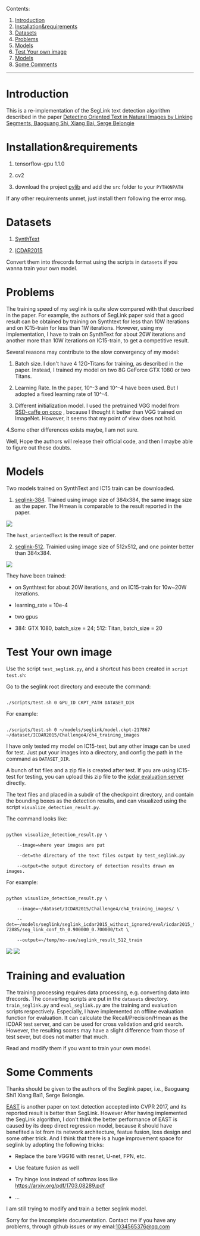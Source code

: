 Contents:
1. [Introduction](https://github.com/dengdan/seglink#introduction)
2. [Installation&requirements](https://github.com/dengdan/seglink#installationrequirements)
3. [Datasets](https://github.com/dengdan/seglink#datasets)
3. [Problems](https://github.com/dengdan/seglink#problems)
5. [Models](https://github.com/dengdan/seglink#models)
4. [Test Your own image](https://github.com/dengdan/seglink#test-your-own-image)
5. [Models](https://github.com/dengdan/seglink#training-and-evaluation)
5. [Some Comments](https://github.com/dengdan/seglink#some-comments)
<hr>

# Introduction

This is a re-implementation of the SegLink text detection algorithm described in the paper [Detecting Oriented Text in Natural Images by Linking Segments, Baoguang Shi, Xiang Bai, Serge Belongie](https://arxiv.org/abs/1703.06520)



# Installation&requirements

1. tensorflow-gpu 1.1.0

2. cv2

3. download the project [pylib](https://github.com/dengdan/pylib) and add the `src` folder to your `PYTHONPATH`



If any other requirements unmet, just install them following the error msg.



# Datasets

1. [SynthText](http://www.robots.ox.ac.uk/~vgg/data/scenetext/)

2. [ICDAR2015](http://rrc.cvc.uab.es/?ch=4&com=downloads)

Convert them into tfrecords format using the scripts in `datasets` if you wanna train your own model.



# Problems

The training speed of my seglink is quite slow compared with that described in the paper.  For example, the authors of SegLink paper said that a good result can be obtained by training on Synthtext for less than 10W iterations and on IC15-train for less than 1W iterations. However, using my implementation, I have to train on SynthText for about 20W iterations and another more than 10W iterations on IC15-train, to get a competitive result.

Several reasons may contribute to the slow convergency of my model:

1. Batch size. I don't have 4 12G-Titans for training, as described in the paper.  Instead, I trained my model on two 8G GeForce GTX 1080 or two Titans. 

2. Learning Rate. In the paper, 10^-3 and 10^-4 have been used. But I adopted a fixed learning rate of 10^-4.

3. Different initialization model. I used the pretrained VGG model from [SSD-caffe on coco](https://github.com/dengdan/ssd-caffe) , because I thought it better than VGG trained on ImageNet. However, it seems  that my point of view does not hold.

4.Some other differences exists maybe, I am not sure.

Well, Hope the authors will release their official code, and then I maybe able to figure out these doubts.


# Models

Two models trained on SynthText and IC15 train can be downloaded. 

1. [seglink-384](https://pan.baidu.com/s/1slqaYux). Trained using image size of  384x384, the same image size as the paper. The  Hmean is comparable to the result reported in the paper. 

![](http://fromwiz.com/share/resources/b3a92ec9-764c-470f-89a9-958c7cdeea1f/index_files/490589735.png)

The `hust_orientedText` is the result of paper.

2. [seglink-512](https://pan.baidu.com/s/1slqaYux). Trainied using image size of 512x512,  and one pointer better than 384x384. 

![](http://fromwiz.com/share/resources/0f0c6085-322f-46bc-8535-9fed33620997/index_files/1569377909.png)



They have been trained:

* on Synthtext for about 20W iterations, and on IC15-train for 10w~20W iterations. 

* learning_rate = 10e-4

* two gpus

* 384: GTX 1080, batch_size = 24; 512: Titan, batch_size = 20



# Test Your own image

Use the script `test_seglink.py`,  and a shortcut has been created in `script test.sh`:

Go to the seglink root directory and execute the command:

```

./scripts/test.sh 0 GPU_ID CKPT_PATH DATASET_DIR

```

For example:

```

./scripts/test.sh 0 ~/models/seglink/model.ckpt-217867  ~/dataset/ICDAR2015/Challenge4/ch4_training_images

```

I have only tested my model on IC15-test, but any other image can be used for test. Just put your images into a directory, and config the path in the command as `DATASET_DIR`.

A bunch of txt files and a zip file is created after test. If you are using IC15-test for testing, you can upload this zip file to the [icdar evaluation server](http://rrc.cvc.uab.es/) directly.



The text files and placed in a subdir of the checkpoint directory, and contain the bounding boxes as the detection results, and can visualized using the script `visualize_detection_result.py`.

The command looks like:

```

python visualize_detection_result.py \

    --image=where your images are put

    --det=the directory of the text files output by test_seglink.py

    --output=the output directory of detection results drawn on images.

```

For example:

```

python visualize_detection_result.py \

    --image=~/dataset/ICDAR2015/Challenge4/ch4_training_images/ \

    --det=~/models/seglink/seglink_icdar2015_without_ignored/eval/icdar2015_train/model.ckpt-72885/seg_link_conf_th_0.900000_0.700000/txt \

	--output=~/temp/no-use/seglink_result_512_train

```

![](https://github.com/dengdan/seglink/blob/master/img_10_pred.jpg?raw=true)
![](https://github.com/dengdan/seglink/blob/master/img_31_pred.jpg?raw=true)

# Training and evaluation

The training processing requires data processing, e.g. converting data into tfrecords. The converting scripts are put in the `datasets` directory. `train_seglink.py` and `eval_seglink.py` are the training and evaluation scripts respectively. Especially, I have implemented an offline evaluation function for evaluation. It can calculate the Recall/Precision/Hmean as the ICDAR test server, and can be used for cross validation and grid search.  However, the resulting scores may have a  slight difference from those of test sever, but does not matter that much. 

 Read and modify them if you want to train your own model. 



# Some Comments

Thanks should be given to the authors of the Seglink paper, i.e., Baoguang Shi1 Xiang Bai1, Serge Belongie.


[EAST](https://arxiv.org/abs/1704.03155) is another paper on text detection accepted into CVPR 2017, and its reported result is better than SegLink. However After having implemented the SegLink algorithm, I don't think the better performance of EAST is caused by its deep direct regression model, because it should have benefited a lot from its network architecture, featue fusion, loss design and some other trick. And I think that there is a huge improvement space for seglink by adopting the following tricks:

* Replace the bare VGG16 with resnet, U-net, FPN, etc.

* Use feature fusion as well

* Try hinge loss instead of softmax loss like https://arxiv.org/pdf/1703.08289.pdf

* ...



I am still trying to modify and train a better seglink model. 

Sorry for the imcomplete documentation. Contact me if you have any problems, through github issues or my emal:1034565376@qq.com



